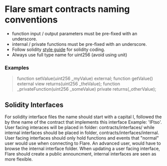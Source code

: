 # Flare **smart contracts** naming conventions 

- function input / output parameters must be pre-fixed with an underscore.
- internal / private functions must be pre-fixed with an underscore.
- Follow solidity [style guide](https://docs.soliditylang.org/en/v0.6.7/style-guide.html) for solidity coding. 
- Always use full type name for uint256 (avoid using unit)

### Examples
 > function setValue(uint256 _myValue) external;
 > function getValue() external view returns(uint256 _theValue);
 > function _privateFunction(uint256 _someValue) private returns(_otherValue);

 ## Solidity Interfaces
For solidity interface files the name should start with a capital I, followed the by thne name of the contract that implements this interface Example: 'IFtso'.
User facing interaces will be placed in folder: contracts/interfaces/ while internal interfaces should be placed in folder, contracts/interfaces/internal. 
User facing interfaces should only hold functions and events that "normal" user would use when connecting to Flare. An advanced user, would have to browse the internal interface folder.
When updating a user facing interface, Flare should create a public announcment, internal interfaces are seen as more flexible.